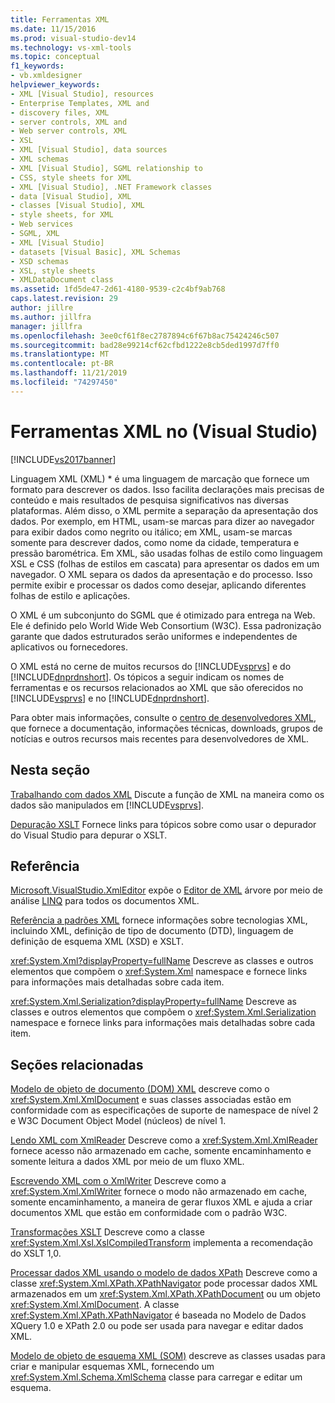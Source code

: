 ```yaml
---
title: Ferramentas XML
ms.date: 11/15/2016
ms.prod: visual-studio-dev14
ms.technology: vs-xml-tools
ms.topic: conceptual
f1_keywords:
- vb.xmldesigner
helpviewer_keywords:
- XML [Visual Studio], resources
- Enterprise Templates, XML and
- discovery files, XML
- server controls, XML and
- Web server controls, XML
- XSL
- XML [Visual Studio], data sources
- XML schemas
- XML [Visual Studio], SGML relationship to
- CSS, style sheets for XML
- XML [Visual Studio], .NET Framework classes
- data [Visual Studio], XML
- classes [Visual Studio], XML
- style sheets, for XML
- Web services
- SGML, XML
- XML [Visual Studio]
- datasets [Visual Basic], XML Schemas
- XSD schemas
- XSL, style sheets
- XMLDataDocument class
ms.assetid: 1fd5de47-2d61-4180-9539-c2c4bf9ab768
caps.latest.revision: 29
author: jillre
ms.author: jillfra
manager: jillfra
ms.openlocfilehash: 3ee0cf61f8ec2787894c6f67b8ac75424246c507
ms.sourcegitcommit: bad28e99214cf62cfbd1222e8cb5ded1997d7ff0
ms.translationtype: MT
ms.contentlocale: pt-BR
ms.lasthandoff: 11/21/2019
ms.locfileid: "74297450"
---
```

# <a name="xml-tools-in-visual-studio"></a>Ferramentas XML no (Visual Studio)
[!INCLUDE[vs2017banner](../includes/vs2017banner.md)]

Linguagem XML (XML) * é uma linguagem de marcação que fornece um formato para descrever os dados. Isso facilita declarações mais precisas de conteúdo e mais resultados de pesquisa significativos nas diversas plataformas. Além disso, o XML permite a separação da apresentação dos dados. Por exemplo, em HTML, usam-se marcas para dizer ao navegador para exibir dados como negrito ou itálico; em XML, usam-se marcas somente para descrever dados, como nome da cidade, temperatura e pressão barométrica. Em XML, são usadas folhas de estilo como linguagem XSL e CSS (folhas de estilos em cascata) para apresentar os dados em um navegador. O XML separa os dados da apresentação e do processo. Isso permite exibir e processar os dados como desejar, aplicando diferentes folhas de estilo e aplicações.

 O XML é um subconjunto do SGML que é otimizado para entrega na Web. Ele é definido pelo World Wide Web Consortium (W3C). Essa padronização garante que dados estruturados serão uniformes e independentes de aplicativos ou fornecedores.

 O XML está no cerne de muitos recursos do [!INCLUDE[vsprvs](../includes/vsprvs-md.md)] e do [!INCLUDE[dnprdnshort](../includes/dnprdnshort-md.md)]. Os tópicos a seguir indicam os nomes de ferramentas e os recursos relacionados ao XML que são oferecidos no [!INCLUDE[vsprvs](../includes/vsprvs-md.md)] e no [!INCLUDE[dnprdnshort](../includes/dnprdnshort-md.md)].

 Para obter mais informações, consulte o [centro de desenvolvedores XML](https://go.microsoft.com/fwlink/?LinkID=100176), que fornece a documentação, informações técnicas, downloads, grupos de notícias e outros recursos mais recentes para desenvolvedores de XML.

## <a name="in-this-section"></a>Nesta seção
 [Trabalhando com dados XML](../xml-tools/working-with-xml-data.md) Discute a função de XML na maneira como os dados são manipulados em [!INCLUDE[vsprvs](../includes/vsprvs-md.md)].

 [Depuração XSLT](../xml-tools/debugging-xslt.md) Fornece links para tópicos sobre como usar o depurador do Visual Studio para depurar o XSLT.

## <a name="reference"></a>Referência
 [Microsoft.VisualStudio.XmlEditor](https://go.microsoft.com/fwlink/?LinkID=165699) expõe o [Editor de XML](https://go.microsoft.com/fwlink/?LinkId=228249) árvore por meio de análise [LINQ](https://go.microsoft.com/fwlink/?LinkId=228250) para todos os documentos XML.

 [Referência a padrões XML](https://msdn.microsoft.com/79c78508-c9d0-423a-a00f-672e855de401) fornece informações sobre tecnologias XML, incluindo XML, definição de tipo de documento (DTD), linguagem de definição de esquema XML (XSD) e XSLT.

 <xref:System.Xml?displayProperty=fullName> Descreve as classes e outros elementos que compõem o <xref:System.Xml> namespace e fornece links para informações mais detalhadas sobre cada item.

 <xref:System.Xml.Serialization?displayProperty=fullName> Descreve as classes e outros elementos que compõem o <xref:System.Xml.Serialization> namespace e fornece links para informações mais detalhadas sobre cada item.

## <a name="related-sections"></a>Seções relacionadas
 [Modelo de objeto de documento (DOM) XML](https://msdn.microsoft.com/library/b5e52844-4820-47c0-a61d-de2da33e9f54) descreve como o <xref:System.Xml.XmlDocument> e suas classes associadas estão em conformidade com as especificações de suporte de namespace de nível 2 e W3C Document Object Model (núcleos) de nível 1.

 [Lendo XML com XmlReader](https://msdn.microsoft.com/3029834c-a27e-4331-b7aa-711924062182) Descreve como a <xref:System.Xml.XmlReader> fornece acesso não armazenado em cache, somente encaminhamento e somente leitura a dados XML por meio de um fluxo XML.

 [Escrevendo XML com o XmlWriter](https://msdn.microsoft.com/ea41f72c-e1d3-4e0a-ab0f-f0eb1c27ab86) Descreve como a <xref:System.Xml.XmlWriter> fornece o modo não armazenado em cache, somente encaminhamento, a maneira de gerar fluxos XML e ajuda a criar documentos XML que estão em conformidade com o padrão W3C.

 [Transformações XSLT](https://msdn.microsoft.com/library/202f8820-224c-494f-b61e-cd127eac6e03) Descreve como a classe <xref:System.Xml.Xsl.XslCompiledTransform> implementa a recomendação do XSLT 1,0.

 [Processar dados XML usando o modelo de dados XPath](https://msdn.microsoft.com/library/536c6fce-1453-4654-9c72-bca54d47e081) Descreve como a classe <xref:System.Xml.XPath.XPathNavigator> pode processar dados XML armazenados em um <xref:System.Xml.XPath.XPathDocument> ou um objeto <xref:System.Xml.XmlDocument>. A classe <xref:System.Xml.XPath.XPathNavigator> é baseada no Modelo de Dados XQuery 1.0 e XPath 2.0 ou pode ser usada para navegar e editar dados XML.

 [Modelo de objeto de esquema XML (SOM)](https://msdn.microsoft.com/library/a897a599-ffd1-43f9-8807-e58c8a7194cd) descreve as classes usadas para criar e manipular esquemas XML, fornecendo um <xref:System.Xml.Schema.XmlSchema> classe para carregar e editar um esquema.
